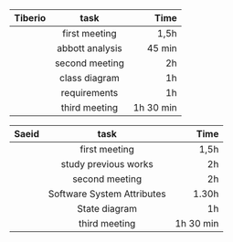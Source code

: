 | Tiberio       | task          | Time  |
| ------------- |:-------------:| -----:|
|      | first meeting | 1,5h  |
|     | abbott analysis |   45 min |
|     | second meeting |   2h |
|     | class diagram | 1h |
|     | requirements  | 1h |
|     | third meeting | 1h 30 min |





| Saeid       | task          | Time  |
| ------------- |:-------------:| -----:|
|      | first meeting| 1,5h  |
|      | study previous works| 2h  |
|      | second meeting |   2h |
|      | Software System Attributes  | 1.30h |
|      | State diagram | 1h |
|      | third meeting | 1h 30 min |

